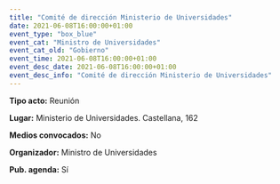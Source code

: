 ---
title: "Comité de dirección Ministerio de Universidades"
date: 2021-06-08T16:00:00+01:00
event_type: "box_blue" 
event_cat: "Ministro de Universidades"
event_cat_old: "Gobierno"
event_time: 2021-06-08T16:00:00+01:00
event_desc_date: 2021-06-08T16:00:00+01:00
event_desc_info: "Comité de dirección Ministerio de Universidades"
---<p class="card-light list_schedule_description"><b>Tipo acto:</b> Reunión
</p><p class="card-light list_schedule_description"><b>Lugar:</b> Ministerio de Universidades. Castellana, 162
</p><p class="card-light list_schedule_description"><b>Medios convocados:</b> No
</p><p class="card-light list_schedule_description"><b>Organizador:</b> Ministro de Universidades </p><p class="card-light list_schedule_description"><b>Pub. agenda:</b> Sí
</p>